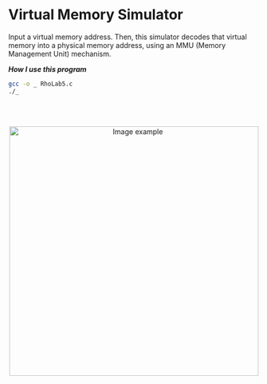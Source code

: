 # Virtual Memory Simulator

Input a virtual memory address. Then, this simulator decodes that virtual memory into a physical memory address,
using an MMU (Memory Management Unit) mechanism.

***How I use this program***<br>
```bash
gcc -o _ RhoLab5.c
./_
```

<br>
<br>

<p align="center">
  <img alt="Image example" src="https://user-images.githubusercontent.com/19341857/227884907-0e2d1c2b-e3dd-42a0-baf3-fe084977cc45.png" width="500px">
</p>

<br>
<br>
<br>
